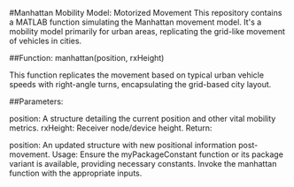#Manhattan Mobility Model: Motorized Movement
This repository contains a MATLAB function simulating the Manhattan movement model. It's a mobility model primarily for urban areas, replicating the grid-like movement of vehicles in cities.

##Function:
manhattan(position, rxHeight)

This function replicates the movement based on typical urban vehicle speeds with right-angle turns, encapsulating the grid-based city layout.

##Parameters:

position: A structure detailing the current position and other vital mobility metrics.
rxHeight: Receiver node/device height.
Return:

position: An updated structure with new positional information post-movement.
Usage:
Ensure the myPackageConstant function or its package variant is available, providing necessary constants.
Invoke the manhattan function with the appropriate inputs.



